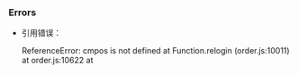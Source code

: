 ### Errors

- 引用错误：


    ReferenceError: cmpos is not defined
    at Function.relogin (order.js:10011)
    at order.js:10622
    at <anonymous>
